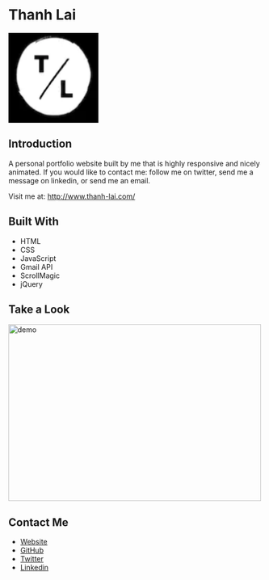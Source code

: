 # Thanh Lai
<img align="center" width="178" height="178"
     title="Size Limit logo" src="./images/favicon.png">

## Introduction
A personal portfolio website built by me that is highly responsive and nicely animated. If you would like to contact me: follow me on twitter, send me a message on linkedin, or send me an email.

Visit me at: http://www.thanh-lai.com/

## Built With

- HTML
- CSS
- JavaScript
- Gmail API
- ScrollMagic
- jQuery

## Take a Look

<img align="center" width="500" height="350"
     title="demo" src="./images/demo.gif">

## Contact Me

- <a href="http://www.thanh-lai.com/" target="_blank">Website</a>
- <a href="https://github.com/Thanh-Lai" target="_blank">GitHub</a>
- <a href="https://twitter.com/tlaiful" target="_blank">Twitter</a>
- <a href="https://www.linkedin.com/in/thanhlai/" target="_blank">Linkedin</a>

